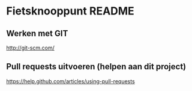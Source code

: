 # Fietsknooppunt README

## Werken met GIT

http://git-scm.com/

## Pull requests uitvoeren (helpen aan dit project)

https://help.github.com/articles/using-pull-requests
